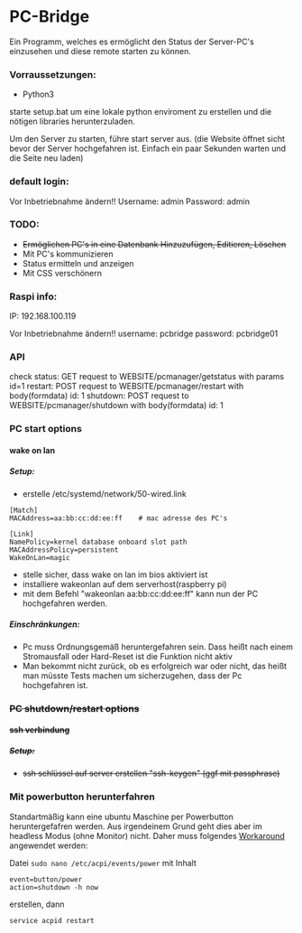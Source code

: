 # PC-Bridge

Ein Programm, welches es ermöglicht den Status der Server-PC's einzusehen und diese remote starten zu können.


### Vorraussetzungen:
* Python3

starte setup.bat um eine lokale python enviroment zu erstellen und die nötigen libraries herunterzuladen.

Um den Server zu starten, führe start server aus. (die Website öffnet sicht bevor der Server hochgefahren ist. Einfach ein paar Sekunden warten und die Seite neu laden)



### default login:
Vor Inbetriebnahme ändern!!
Username: admin
Password: admin

### TODO:
* ~~Ermöglichen PC's in eine Datenbank Hinzuzufügen, Editieren, Löschen~~
* Mit PC's kommunizieren
* Status ermitteln und anzeigen
* Mit CSS verschönern


### Raspi info:
IP: 192.168.100.119

Vor Inbetriebnahme ändern!!
username: pcbridge
password: pcbridge01


### API
check status: GET request to WEBSITE/pcmanager/getstatus with params id=1
restart: POST request to WEBSITE/pcmanager/restart with body(formdata) id: 1
shutdown: POST request to WEBSITE/pcmanager/shutdown with body(formdata) id: 1



### PC start options

#### wake on lan
##### Setup:
* erstelle /etc/systemd/network/50-wired.link
```
[Match]
MACAddress=aa:bb:cc:dd:ee:ff    # mac adresse des PC's

[Link]
NamePolicy=kernel database onboard slot path
MACAddressPolicy=persistent
WakeOnLan=magic
```
* stelle sicher, dass wake on lan im bios aktiviert ist
* installiere wakeonlan auf dem serverhost(raspberry pi)
* mit dem Befehl "wakeonlan aa:bb:cc:dd:ee:ff" kann nun der PC hochgefahren werden.

##### Einschränkungen:
* Pc muss Ordnungsgemäß heruntergefahren sein. Dass heißt nach einem Stromausfall oder Hard-Reset ist die Funktion nicht aktiv
* Man bekommt nicht zurück, ob es erfolgreich war oder nicht, das heißt man müsste Tests machen um sicherzugehen, dass der Pc hochgefahren ist.


### ~~PC shutdown/restart options~~

#### ~~ssh verbindung~~
##### ~~Setup:~~
* ~~ssh schlüssel auf server erstellen "ssh-keygen" (ggf mit passphrase)~~

### Mit powerbutton herunterfahren
Standartmäßig kann eine ubuntu Maschine per Powerbutton heruntergefafren werden. Aus irgendeinem Grund geht dies aber im headless Modus (ohne Monitor) nicht. Daher muss folgendes [Workaround](https://superuser.com/questions/1523918/run-script-when-power-button-pressed) angewendet werden:

Datei
`sudo nano /etc/acpi/events/power`
mit Inhalt 
```
event=button/power
action=shutdown -h now
```
erstellen, dann

`service acpid restart`

